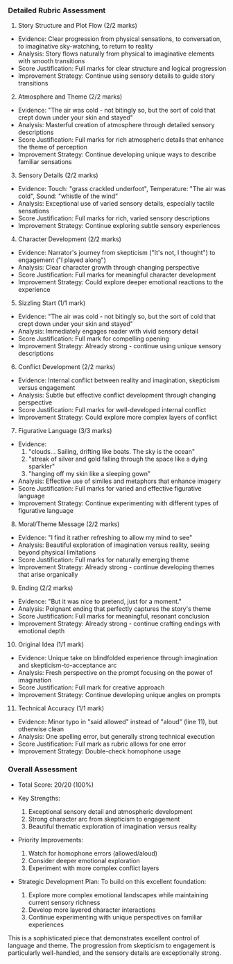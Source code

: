 ### Detailed Rubric Assessment

1. Story Structure and Plot Flow (2/2 marks)

- Evidence: Clear progression from physical sensations, to conversation, to imaginative sky-watching, to return to reality
- Analysis: Story flows naturally from physical to imaginative elements with smooth transitions
- Score Justification: Full marks for clear structure and logical progression
- Improvement Strategy: Continue using sensory details to guide story transitions

2. Atmosphere and Theme (2/2 marks)

- Evidence: "The air was cold - not bitingly so, but the sort of cold that crept down under your skin and stayed"
- Analysis: Masterful creation of atmosphere through detailed sensory descriptions
- Score Justification: Full marks for rich atmospheric details that enhance the theme of perception
- Improvement Strategy: Continue developing unique ways to describe familiar sensations

3. Sensory Details (2/2 marks)

- Evidence: Touch: "grass crackled underfoot", Temperature: "The air was cold", Sound: "whistle of the wind"
- Analysis: Exceptional use of varied sensory details, especially tactile sensations
- Score Justification: Full marks for rich, varied sensory descriptions
- Improvement Strategy: Continue exploring subtle sensory experiences

4. Character Development (2/2 marks)

- Evidence: Narrator's journey from skepticism ("It's not, I thought") to engagement ("I played along")
- Analysis: Clear character growth through changing perspective
- Score Justification: Full marks for meaningful character development
- Improvement Strategy: Could explore deeper emotional reactions to the experience

5. Sizzling Start (1/1 mark)

- Evidence: "The air was cold - not bitingly so, but the sort of cold that crept down under your skin and stayed"
- Analysis: Immediately engages reader with vivid sensory detail
- Score Justification: Full mark for compelling opening
- Improvement Strategy: Already strong - continue using unique sensory descriptions

6. Conflict Development (2/2 marks)

- Evidence: Internal conflict between reality and imagination, skepticism versus engagement
- Analysis: Subtle but effective conflict development through changing perspective
- Score Justification: Full marks for well-developed internal conflict
- Improvement Strategy: Could explore more complex layers of conflict

7. Figurative Language (3/3 marks)

- Evidence:
  1. "clouds... Sailing, drifting like boats. The sky is the ocean"
  2. "streak of silver and gold falling through the space like a dying sparkler"
  3. "hanging off my skin like a sleeping gown"
- Analysis: Effective use of similes and metaphors that enhance imagery
- Score Justification: Full marks for varied and effective figurative language
- Improvement Strategy: Continue experimenting with different types of figurative language

8. Moral/Theme Message (2/2 marks)

- Evidence: "I find it rather refreshing to allow my mind to see"
- Analysis: Beautiful exploration of imagination versus reality, seeing beyond physical limitations
- Score Justification: Full marks for naturally emerging theme
- Improvement Strategy: Already strong - continue developing themes that arise organically

9. Ending (2/2 marks)

- Evidence: "But it was nice to pretend, just for a moment."
- Analysis: Poignant ending that perfectly captures the story's theme
- Score Justification: Full marks for meaningful, resonant conclusion
- Improvement Strategy: Already strong - continue crafting endings with emotional depth

10. Original Idea (1/1 mark)

- Evidence: Unique take on blindfolded experience through imagination and skepticism-to-acceptance arc
- Analysis: Fresh perspective on the prompt focusing on the power of imagination
- Score Justification: Full mark for creative approach
- Improvement Strategy: Continue developing unique angles on prompts

11. Technical Accuracy (1/1 mark)

- Evidence: Minor typo in "said allowed" instead of "aloud" (line 11), but otherwise clean
- Analysis: One spelling error, but generally strong technical execution
- Score Justification: Full mark as rubric allows for one error
- Improvement Strategy: Double-check homophone usage

### Overall Assessment

- Total Score: 20/20 (100%)

- Key Strengths:

  1. Exceptional sensory detail and atmospheric development
  2. Strong character arc from skepticism to engagement
  3. Beautiful thematic exploration of imagination versus reality

- Priority Improvements:

  1. Watch for homophone errors (allowed/aloud)
  2. Consider deeper emotional exploration
  3. Experiment with more complex conflict layers

- Strategic Development Plan:
  To build on this excellent foundation:
  1. Explore more complex emotional landscapes while maintaining current sensory richness
  2. Develop more layered character interactions
  3. Continue experimenting with unique perspectives on familiar experiences

This is a sophisticated piece that demonstrates excellent control of language and theme. The progression from skepticism to engagement is particularly well-handled, and the sensory details are exceptionally strong.

